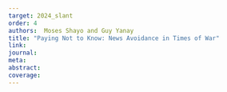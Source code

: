 ```yaml
---
target: 2024_slant
order: 4
authors:  Moses Shayo and Guy Yanay 
title: "Paying Not to Know: News Avoidance in Times of War"
link: 
journal: 
meta: 
abstract: 
coverage:
---
```

